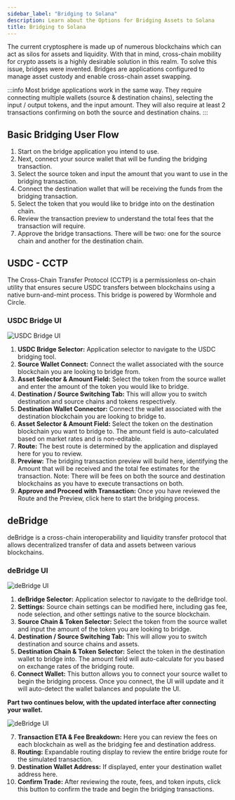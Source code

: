 ```yaml
---
sidebar_label: "Bridging to Solana"
description: Learn about the Options for Bridging Assets to Solana
title: Bridging to Solana
---
```


<head>
    <title>Bridging to Solana</title>
    <meta name="twitter:card" content="summary" />
</head>

The current cryptosphere is made up of numerous blockchains which can act as silos for assets and liquidity. With that in mind, cross-chain mobility for crypto assets is a highly desirable solution in this realm. To solve this issue, bridges were invented. Bridges are applications configured to manage asset custody and enable cross-chain asset swapping. 

:::info 
Most bridge applications work in the same way. They require connecting multiple wallets (source & destination chains), selecting the input / output tokens, and the input amount. They will also require at least 2 transactions confirming on both the source and destination chains.
:::

## Basic Bridging User Flow

1. Start on the bridge application you intend to use. 
2. Next, connect your source wallet that will be funding the bridging transaction.
3. Select the source token and input the amount that you want to use in the bridging transaction.
4. Connect the destination wallet that will be receiving the funds from the bridging transaction.
5. Select the token that you would like to bridge into on the destination chain.
6. Review the transaction preview to understand the total fees that the transaction will require.
7. Approve the bridge transactions. There will be two: one for the source chain and another for the destination chain.

## USDC - CCTP

The Cross-Chain Transfer Protocol (CCTP) is a permissionless on-chain utility that ensures secure USDC transfers between blockchains using a native burn-and-mint process. This bridge is powered by Wormhole and Circle.

### USDC Bridge UI

![USDC Bridge UI](../img/bridge/bridge-4.png)

1. **USDC Bridge Selector:** Application selector to navigate to the USDC bridging tool.
2. **Source Wallet Connect:** Connect the wallet associated with the source blockchain you are looking to bridge from.
3. **Asset Selector & Amount Field:** Select the token from the source wallet and enter the amount of the token you would like to bridge.
4. **Destination / Source Switching Tab:** This will allow you to switch destination and source chains and tokens respectively.
5. **Destination Wallet Connector:** Connect the wallet associated with the destination blockchain you are looking to bridge to.
6. **Asset Selector & Amount Field:** Select the token on the destination blockchain you want to bridge to. The amount field is auto-calculated based on market rates and is non-editable.
7. **Route:** The best route is determined by the application and displayed here for you to review.
8. **Preview:** The bridging transaction preview will build here, identifying the Amount that will be received and the total fee estimates for the transaction. Note: There will be fees on both the source and destination blockchains as you have to execute transactions on both.
9. **Approve and Proceed with Transaction:** Once you have reviewed the Route and the Preview, click here to start the bridging process.

## deBridge

deBridge is a cross-chain interoperability and liquidity transfer protocol that allows decentralized transfer of data and assets between various blockchains.

### deBridge UI

![deBridge UI](../img/bridge/bridge-5.png)

1. **deBridge Selector:** Application selector to navigate to the deBridge tool.
2. **Settings:** Source chain settings can be modified here, including gas fee, node selection, and other settings native to the source blockchain.
3. **Source Chain & Token Selector:** Select the token from the source wallet and input the amount of the token you are looking to bridge. 
4. **Destination / Source Switching Tab:** This will allow you to switch destination and source chains and assets.
5. **Destination Chain & Token Selector:** Select the token in the destination wallet to bridge into. The amount field will auto-calculate for you based on exchange rates of the bridging route.
6. **Connect Wallet:** This button allows you to connect your source wallet to begin the bridging process. Once you connect, the UI will update and it will auto-detect the wallet balances and populate the UI.

**Part two continues below, with the updated interface after connecting your wallet.**

![deBridge UI](../img/bridge/bridge-6.png)

7. **Transaction ETA & Fee Breakdown:** Here you can review the fees on each blockchain as well as the bridging fee and destination address.
8. **Routing:** Expandable routing display to review the entire bridge route for the simulated transaction.
9. **Destination Wallet Address:** If displayed, enter your destination wallet address here. 
10. **Confirm Trade:** After reviewing the route, fees, and token inputs, click this button to confirm the trade and begin the bridging transactions. 